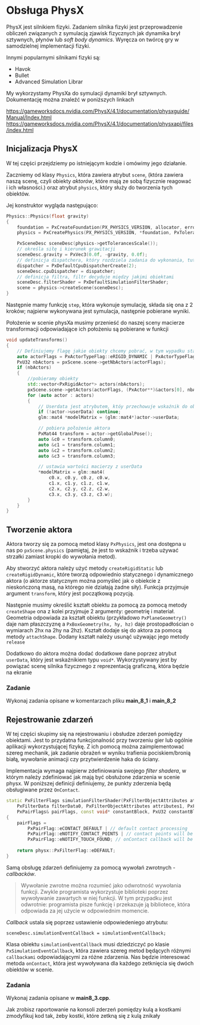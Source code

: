 # Obsługa PhysX

PhysX jest silnikiem fizyki. Zadaniem silnika fizyki jest przeprowadzenie obliczeń związanych z symulacją zjawisk fizycznych jak dynamika brył sztywnych, płynów lub *soft body dynamics*. Wyręcza on twórcę gry w samodzielnej implementacji fizyki. 

Innymi popularnymi silnikami fizyki są:

* Havok 
* Bullet 
* Advanced Simulation Librar

My wykorzystamy PhysXa do symulacji dynamiki brył sztywnych. Dokumentację można znaleźć w poniższych linkach 

https://gameworksdocs.nvidia.com/PhysX/4.1/documentation/physxguide/Manual/Index.html
https://gameworksdocs.nvidia.com/PhysX/4.1/documentation/physxapi/files/index.html

## Inicjalizacja PhysX

W tej części przejdziemy po istniejącym kodzie i omówimy jego działanie.

Zaczniemy od klasy `Physics`, która zawiera atrybut `scene`, (która zawiera naszą scenę, czyli obiekty *aktorów*, które mają ze sobą fizycznie reagować i ich własności.) oraz atrybut `physics`, który służy do tworzenia tych obiektów. 

Jej konstruktor wygląda następująco:

```C++
Physics::Physics(float gravity)
{
    foundation = PxCreateFoundation(PX_PHYSICS_VERSION, allocator, errorCallback);
    physics = PxCreatePhysics(PX_PHYSICS_VERSION, *foundation, PxTolerancesScale(), true);

    PxSceneDesc sceneDesc(physics->getTolerancesScale());
    // określa siłę i kierunek grawitacji
    sceneDesc.gravity = PxVec3(0.0f, -gravity, 0.0f);
    // definicja dispatchera, który rozdziela zadania do wykonania, tutaj korzystamy z domyślnego dispatchera, któy będzie działał na 2 wątkach
    dispatcher = PxDefaultCpuDispatcherCreate(2);
    sceneDesc.cpuDispatcher = dispatcher;
    // definicja filtra, filtr decyduje między jakimi obiektami 
    sceneDesc.filterShader = PxDefaultSimulationFilterShader;
    scene = physics->createScene(sceneDesc);
}
```



Następnie mamy funkcję `step`, która wykonuje symulację, składa się ona z 2 kroków; najpierw wykonywana jest symulacja, następnie pobierane wyniki. 

Położenie w scenie physXa musimy przenieść do naszej sceny macierze transformacji odpowiadające ich położeniu są pobierane w funkcji

```C++	
void updateTransforms()
{
    // Definiujemy flagę jakie obiekty chcemy pobrać, w tym wypadku statyczne i dynamiczne.
    auto actorFlags = PxActorTypeFlag::eRIGID_DYNAMIC | PxActorTypeFlag::eRIGID_STATIC;
    PxU32 nbActors = pxScene.scene->getNbActors(actorFlags);
    if (nbActors)
    {
        //pobieramy obiekty
        std::vector<PxRigidActor*> actors(nbActors);
        pxScene.scene->getActors(actorFlags, (PxActor**)&actors[0], nbActors);
        for (auto actor : actors)
        {
            // Userdata jest atrybutem, któy przechowuje wskaźnik do obiektu zdefiniowanego przez nas, służy do powiądania aktora ze sceny z naszym obiektem. My będziemy tu przechowywać macierz transformacji
            if (!actor->userData) continue;
            glm::mat4 *modelMatrix = (glm::mat4*)actor->userData;

            // pobiera położenie aktora
            PxMat44 transform = actor->getGlobalPose();
            auto &c0 = transform.column0;
            auto &c1 = transform.column1;
            auto &c2 = transform.column2;
            auto &c3 = transform.column3;

            // ustawia wartości macierzy z userData
            *modelMatrix = glm::mat4(
                c0.x, c0.y, c0.z, c0.w,
                c1.x, c1.y, c1.z, c1.w,
                c2.x, c2.y, c2.z, c2.w,
                c3.x, c3.y, c3.z, c3.w);
        }
    }
}
```

## Tworzenie aktora

Aktora tworzy się za pomocą metod klasy `PxPhysics`, jest ona dostępna u nas po `pxScene.physics` (pamiętaj, że jest to wskaźnik i trzeba używać strzałki zamiast kropki do wywołania metod). 

Aby stworzyć aktora należy użyć metody `createRigidStatic` lub `createRigidDynamic`, które tworzą odpowiednio statycznego i dynamicznego aktora (o aktorze statycznym można pomyśleć jak o obiekcie z nieskończoną masą, na którego nie działają żadne siły). Funkcja przyjmuje argument `transform`, który jest początkową pozycją. 

Następnie musimy określić kształt obiektu za pomocą za pomocą metody `createShape` ona z kolei przyjmuje 2 argumenty: geometrię i materiał. Geometria odpowiada za kształt obiektu (przykładowo `PxPlaneGeometry()` daje nam płaszczyznę a `PxBoxGeometry(hx, hy, hz)` daje prostopadłościan o wymiarach 2hx na 2hy na 2hz). Kształt dodaje się do aktora za pomocą metody `attachShape`. Dodany kształt należy usunąć używając jego metody `release`

Dodatkowo do aktora można dodać dodatkowe dane poprzez atrybut `userData`, który jest wskaźnikiem typu `void*`. Wykorzystywany jest by powiązać scenę silnika fizycznego z reprezentacją graficzną, która będzie na ekranie

### Zadanie

Wykonaj zadania opisane w komentarzach pliku **main_8_1**  i **main_8_2** 



## Rejestrowanie zdarzeń

W tej części skupimy się na rejestrowaniu i obsłudze zderzeń pomiędzy obiektami. Jest to przydatna funkcjonalność przy tworzeniu gier lub ogólnie aplikacji wykorzystującej fizykę. Z ich pomocą można zaimplementować szereg mechanik, jak zadanie obrażeń w wyniku trafienia pociskiem/bronią białą, wywołanie animacji czy przytwierdzenie haka do ściany. 

Implementacja wymaga najpierw zdefiniowania swojego *filter shadera*, w którym należy zdefiniować jak mają być obsłużone zdarzenia w scenie physx. W poniższej definicji definiujemy, że punkty zderzenia będą obsługiwane przez `OnContact`.

```C++
static PxFilterFlags simulationFilterShader(PxFilterObjectAttributes attributes0,
    PxFilterData filterData0, PxFilterObjectAttributes attributes1, PxFilterData filterData1,
    PxPairFlags& pairFlags, const void* constantBlock, PxU32 constantBlockSize)
{
    pairFlags =
        PxPairFlag::eCONTACT_DEFAULT | // default contact processing
        PxPairFlag::eNOTIFY_CONTACT_POINTS | // contact points will be available in onContact callback
        PxPairFlag::eNOTIFY_TOUCH_FOUND; // onContact callback will be called for this pair
        
    return physx::PxFilterFlag::eDEFAULT;
}

```

Samą obsługę zdarzeń definiujemy za pomocą  wywołań zwrotnych - *callbacków*. 

> Wywołanie zwrotne można rozumieć jako odwrotność wywołania funkcji. Zwykle programista wykorzystuje biblioteki poprzez wywoływanie zawartych w niej funkcji. W tym przypadku jest odwrotnie: programista pisze funkcję i przekazuje ją bibliotece, która odpowiada za jej użycie w odpowiednim momencie. 

*Callback* ustala się poprzez ustawienie odpowiedeniego atrybutu:

 `sceneDesc.simulationEventCallback = simulationEventCallback;`

Klasa obiektu `simulationEventCallback` musi dziedziczyć po klasie `PxSimulationEventCallback`, która zawiera szereg metod będących różnymi `callbackami` odpowiadającymi za różne zdarzenia. Nas będzie interesować metoda `onContact`, która jest wywoływana dla każdego zetknięcia się dwóch obiektów w scenie.

### Zadania 

Wykonaj zadania opisane w **main8_3.cpp**. 

Jak zrobisz raportowanie na konsoli zderzeń pomiędzy kulą a kostkami zmodyfikuj kod tak, żeby kostki, które zetkną się z kulą znikały
